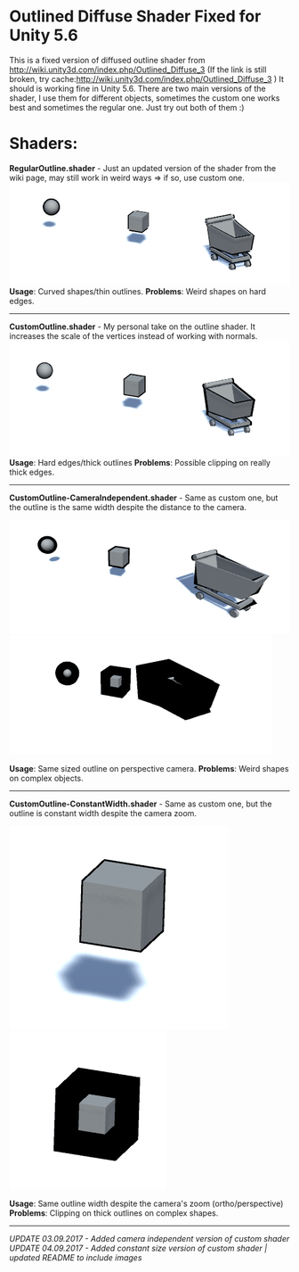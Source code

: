 # Outlined Diffuse Shader Fixed for Unity 5.6
This is a fixed version of diffused outline shader from http://wiki.unity3d.com/index.php/Outlined_Diffuse_3
(If the link is still broken, try cache:http://wiki.unity3d.com/index.php/Outlined_Diffuse_3 )
It should is working fine in Unity 5.6.
There are two main versions of the shader, I use them for different objects, sometimes the custom one works best and sometimes the regular one. Just try out both of them :)


# Shaders:                         
**RegularOutline.shader** - Just an updated version of the shader from the wiki page, may still work in weird ways => if so, use custom one.
![Regular Outline](/images/standard.PNG?raw=true "Regular Outline")
**Usage**: Curved shapes/thin outlines.
**Problems**: Weird shapes on hard edges.

---

**CustomOutline.shader** - My personal take on the outline shader. It increases the scale of the vertices instead of working with normals. 
![Custom Outline](/images/custom.PNG?raw=true "Custom Outline")
**Usage**: Hard edges/thick outlines
**Problems**: Possible clipping on really thick edges.

---

**CustomOutline-CameraIndependent.shader** - Same as custom one, but the outline is the same width despite the distance to the camera. 

![Camera Independend Close](/images/camera.PNG?raw=true "Camera Independend Close")
![Camera Independend Far](/images/camera2.PNG?raw=true "Camera Independend Far")

**Usage**: Same sized outline on perspective camera.
**Problems**: Weird shapes on complex objects.

---

**CustomOutline-ConstantWidth.shader** - Same as custom one, but the outline is constant width despite the camera zoom.

![Constant Width Zoomed In](/images/zoom2.PNG?raw=true "Constant Width Zoomed In")
![Constant Width Zoomed Out](/images/zoom.PNG?raw=true "Constant Width Zoomed Out")

**Usage**: Same outline width despite the camera's zoom (ortho/perspective)
**Problems**: Clipping on thick outlines on complex shapes.

---


*UPDATE 03.09.2017 - Added camera independent version of custom shader*
*UPDATE 04.09.2017 - Added constant size version of custom shader | updated README to include images*
